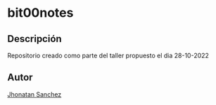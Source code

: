 # bit00notes
## Descripción
Repositorio creado como parte del taller propuesto el dia 28-10-2022
## Autor 
[Jhonatan Sanchez](https://api.whatsapp.com/send?phone=573043863127)
